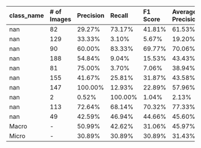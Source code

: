 | class_name   | # of Images   | Precision   | Recall   | F1 Score   | Average Precision   |
|:-------------|:--------------|:------------|:---------|:-----------|:--------------------|
| nan          | 82            | 29.27%      | 73.17%   | 41.81%     | 61.53%              |
| nan          | 129           | 33.33%      | 3.10%    | 5.67%      | 19.20%              |
| nan          | 90            | 60.00%      | 83.33%   | 69.77%     | 70.06%              |
| nan          | 188           | 54.84%      | 9.04%    | 15.53%     | 43.43%              |
| nan          | 81            | 75.00%      | 3.70%    | 7.06%      | 38.94%              |
| nan          | 155           | 41.67%      | 25.81%   | 31.87%     | 43.58%              |
| nan          | 147           | 100.00%     | 12.93%   | 22.89%     | 57.96%              |
| nan          | 2             | 0.52%       | 100.00%  | 1.04%      | 2.13%               |
| nan          | 113           | 72.64%      | 68.14%   | 70.32%     | 77.33%              |
| nan          | 49            | 42.59%      | 46.94%   | 44.66%     | 45.60%              |
| Macro        | -             | 50.99%      | 42.62%   | 31.06%     | 45.97%              |
| Micro        | -             | 30.89%      | 30.89%   | 30.89%     | 31.43%              |